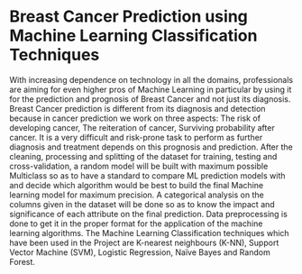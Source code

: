 # Breast Cancer Prediction using Machine Learning Classification Techniques
With increasing dependence on technology in all the domains, professionals are aiming for even higher pros of Machine Learning in particular by using it for the prediction and prognosis of Breast Cancer and not just its diagnosis. Breast Cancer prediction is different from its diagnosis and detection because in cancer prediction we work on three aspects: The risk of developing cancer, The reiteration of cancer, Surviving probability after cancer. It is a very difficult and risk-prone task to perform as further diagnosis and treatment depends on this prognosis and prediction. After the cleaning, processing and splitting of the dataset for training, testing and cross-validation, a random model will be built with maximum possible Multiclass so as to have a standard to compare ML prediction models with and decide which algorithm would be best to build the final Machine learning model for maximum precision. A categorical analysis on the columns given in the dataset will be done so as to know the impact and significance of each attribute on the final prediction. Data preprocessing is done to get it in the proper format for the application of the machine learning algorithms. The Machine Learning Classification techniques which have been used in the Project are K-nearest neighbours (K-NN), Support Vector Machine (SVM), Logistic Regression, Naïve Bayes and Random Forest.
